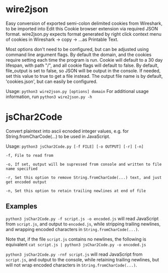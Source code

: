 # wire2json
Easy conversion of exported semi-colon delimited cookies from Wireshark, to be imported into Edit this Cookie browser extension via required JSON format. wire2json.py expects format generated by right click context menu of cookies in Wireshark -> copy -> ...as Printable Text.

Most options don't need to be configured, but can be adjusted using command line argument flags.
By default the domain, and the cookies require setting each time the program is run. Cookie will default to a 30 day lifespan, with path "/", and all cookie flags will default to false.
By default, file_output is set to false, so JSON will be output in the console. If needed, set this value to true to get a file instead.
The output file name is by default, 'cookies.json', but can easily be configured.

Usage: `python3 wire2json.py [options] domain`
For additional usage information, run `python3 wire2json.py -h`

# jsChar2Code
Convert plaintext into ascii ecnoded integer values, e.g. for String.fromCharCode(...) to be used in JavaScript.

Usage: `python3 jsChar2Code.py [-f FILE] [-o OUTPUT] [-r] [-n]`

`-f, File to read from`

`-o, If set, output will be supressed from console and written to file name specified`

`-r, Set this option to remove String.fromCharCode(...) text, and just get encoded output`

`-n, Set this option to retain trailing newlines at end of file`

## Examples
`python3 jsChar2Code.py -f script.js -o encoded.js` will read JavaScript from `script.js`, and output to `encoded.js`, while stripping trailing newlines, and wrapping encoded characters in `String.fromCharCode(...)`.

Note that, if the file `script.js` contains no newlines, the following is equivalent `cat script.js | python3 jsChar2Code.py -o encoded.js`

`python3 jsChar2Code.py -rnf script.js` will read JavaScript from `script.js`, and output to the console, while retaining trailing newlines, but will not wrap encoded characters in `String.fromCharCode(...)`.
